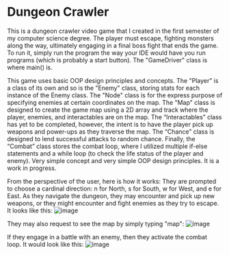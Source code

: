 # Dungeon Crawler

This is a dungeon crawler video game that I created in the first semester of my computer science degree. The player must escape, fighting monsters along the way, ultimately engaging in a final boss fight that ends the game. To run it, simply run the program the way your IDE would have you run programs (which is probably a start button). The "GameDriver" class is where main() is.
    
This game uses basic OOP design principles and concepts. The "Player" is a class of its own and so is the "Enemy" class, storing stats for each instance of the Enemy class. The "Node" class is for the express purpose of specifying enemies at certain coordinates on the map. The "Map" class is designed to create the game map using a 2D array and track where the player, enemies, and interactables are on the map. The “Interactables” class has yet to be completed, however, the intent is to have the player pick up weapons and power-ups as they traverse the map. The “Chance” class is designed to lend successful attacks to random chance. Finally, the “Combat” class stores the combat loop, where I utilized multiple if-else statements and a while loop (to check the life status of the player and enemy). Very simple concept and very simple OOP design principles. It is a work in progress.

From the perspective of the user, here is how it works: They are prompted to choose a cardinal direction: n for North, s for South, w for West, and e for East. As they navigate the dungeon, they may encounter and pick up new weapons, or they might encounter and fight enemies as they try to escape. It looks like this:
![image](https://github.com/user-attachments/assets/b385d240-2936-484e-884e-05fc87556f29)

They may also request to see the map by simply typing "map":
![image](https://github.com/user-attachments/assets/374ead58-133c-4f4f-a7da-e0c489759ec1)

If they engage in a battle with an enemy, then they activate the combat loop. It would look like this:
![image](https://github.com/user-attachments/assets/821b3ace-c6c7-4536-ab5b-9e6a40b77a7c)
